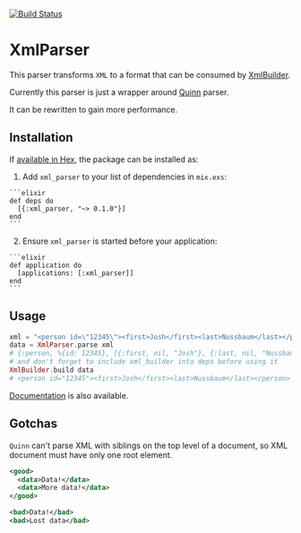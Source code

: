 [![Build Status](https://travis-ci.org/denispeplin/xml_parser.svg?branch=master)](https://travis-ci.org/denispeplin/xml_parser)

# XmlParser

This parser transforms `XML` to a format that can be consumed by
[XmlBuilder](https://github.com/joshnuss/xml_builder).

Currently this parser is just a wrapper around
[Quinn](https://github.com/nhu313/Quinn) parser.

It can be rewritten to gain more performance.

## Installation

If [available in Hex](https://hex.pm/docs/publish), the package can be installed as:

  1. Add `xml_parser` to your list of dependencies in `mix.exs`:

    ```elixir
    def deps do
      [{:xml_parser, "~> 0.1.0"}]
    end
    ```

  2. Ensure `xml_parser` is started before your application:

    ```elixir
    def application do
      [applications: [:xml_parser]]
    end
    ```

## Usage

```elixir
xml = "<person id=\"12345\"><first>Josh</first><last>Nussbaum</last></person>"
data = XmlParser.parse xml
# {:person, %{id: 12345}, [{:first, nil, "Josh"}, {:last, nil, "Nussbaum"}]}
# and don't forget to include xml_builder into deps before using it
XmlBuilder.build data
# <person id="12345"><first>Josh</first><last>Nussbaum</last></person>
```

[Documentation](https://hexdocs.pm/xml_parser/0.1.0/XmlParser.html) is also available.

## Gotchas

`Quinn` can't parse XML with siblings on the top level of a document, so XML document must
have only one root element.

```xml
<good>
  <data>Data!</data>
  <data>More data!</data>
</good>
```

```xml
<bad>Data!</bad>
<bad>Lost data</bad>
```
